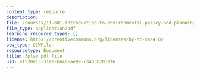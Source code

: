 ```yaml
---
content_type: resource
description: ''
file: /courses/11-601-introduction-to-environmental-policy-and-planning-fall-2016/ef520e1531eeb640ae99c34b3b2038f6_vQhm-w6l1OY.pdf
file_type: application/pdf
learning_resource_types: []
license: https://creativecommons.org/licenses/by-nc-sa/4.0/
ocw_type: OCWFile
resourcetype: Document
title: 3play pdf file
uid: ef520e15-31ee-b640-ae99-c34b3b2038f6
---
```

